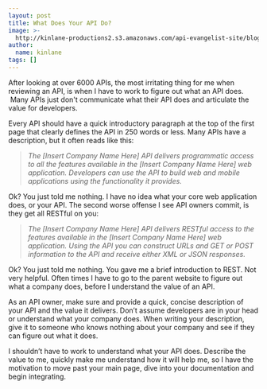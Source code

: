```yaml
---
layout: post
title: What Does Your API Do?
image: >-
  http://kinlane-productions2.s3.amazonaws.com/api-evangelist-site/blog/question-mark.jpg
author:
  name: kinlane
tags: []
---
```

After looking at over 6000 APIs, the most irritating thing for me when reviewing an API, is when I have to work to figure out what an API does.  Many APIs just don't communicate what their API does and articulate the value for developers.

Every API should have a quick introductory paragraph at the top of the first page that clearly defines the API in 250 words or less. Many APIs have a description, but it often reads like this:

> _The \[Insert Company Name Here\] API delivers programmatic access to all the features available in the \[Insert Company Name Here\] web application. Developers can use the API to build web and mobile applications using the functionality it provides._

Ok? You just told me nothing. I have no idea what your core web application does, or your API. The second worse offense I see API owners commit, is they get all RESTful on you:

> _The \[Insert Company Name Here\] API delivers RESTful access to the features available in the \[Insert Company Name Here\] web application. Using the API you can construct URLs and GET or POST information to the API and receive either XML or JSON responses._

Ok? You just told me nothing. You gave me a brief introduction to REST. Not very helpful. Often times I have to go to the parent website to figure out what a company does, before I understand the value of an API.

As an API owner, make sure and provide a quick, concise description of your API and the value it delivers. Don’t assume developers are in your head or understand what your company does. When writing your description, give it to someone who knows nothing about your company and see if they can figure out what it does.

I shouldn’t have to work to understand what your API does. Describe the value to me, quickly make me understand how it will help me, so I have the motivation to move past your main page, dive into your documentation and begin integrating.
